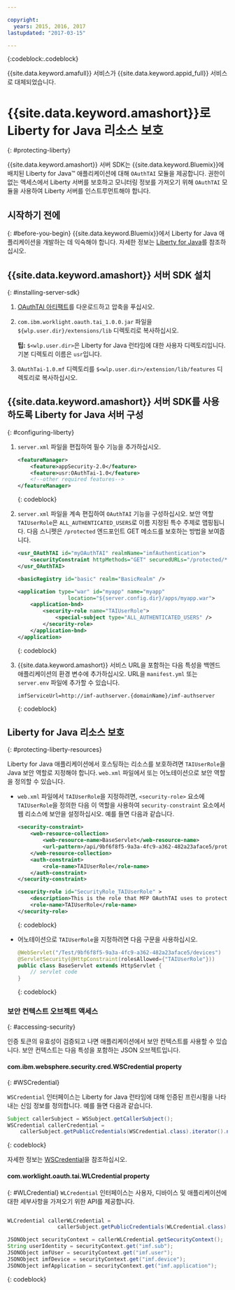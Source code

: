```yaml
---

copyright:
  years: 2015, 2016, 2017
lastupdated: "2017-03-15"

---
```

{:codeblock:.codeblock}

{{site.data.keyword.amafull}} 서비스가 {{site.data.keyword.appid_full}} 서비스로 대체되었습니다.

# {{site.data.keyword.amashort}}로 Liberty for Java 리소스 보호
{: #protecting-liberty}

{{site.data.keyword.amashort}} 서버 SDK는 {{site.data.keyword.Bluemix}}에 배치된 Liberty for Java&trade; 애플리케이션에 대해 `OAuthTAI` 모듈을 제공합니다. 권한이 없는 액세스에서 Liberty 서버를 보호하고 모니터링 정보를 가져오기 위해 `OAuthTAI` 모듈을 사용하여 Liberty 서버를 인스트루먼트해야 합니다. 

## 시작하기 전에
{: #before-you-begin}
{{site.data.keyword.Bluemix}}에서 Liberty for Java 애플리케이션을 개발하는 데 익숙해야 합니다. 자세한 정보는 [Liberty for Java](https://console.{DomainName}/docs/runtimes/liberty/index.html)를 참조하십시오. 

## {{site.data.keyword.amashort}} 서버 SDK 설치
{: #installing-server-sdk}

1. [OAuthTAI 아티팩트](https://imf-tai.{DomainName}/public/TAI.zip)를 다운로드하고 압축을 푸십시오. 

1. `com.ibm.worklight.oauth.tai_1.0.0.jar` 파일을 `${wlp.user.dir}/extensions/lib` 디렉토리로 복사하십시오. 

	**팁:** `$<wlp.user.dir>`은 Liberty for Java 런타임에 대한 사용자 디렉토리입니다. 기본 디렉토리 이름은 `usr`입니다. 

1. `OAuthTai-1.0.mf` 디렉토리를 `$<wlp.user.dir>/extension/lib/features` 디렉토리로 복사하십시오. 


## {{site.data.keyword.amashort}} 서버 SDK를 사용하도록 Liberty for Java 서버 구성
{: #configuring-liberty}

1. `server.xml` 파일을 편집하여 필수 기능을 추가하십시오. 

	```XML
	<featureManager>
		<feature>appSecurity-2.0</feature>
		<feature>usr:OAuthTai-1.0</feature>
		<!--other required features-->
	</featureManager>

	```
	{: codeblock}
1. `server.xml` 파일을 계속 편집하여 `OAuthTAI` 기능을 구성하십시오. 보안 역할 `TAIUserRole`은 `ALL_AUTHENTICATED_USERS`로 이름 지정된 특수 주제로 맵핑됩니다. 다음 스니펫은 `/protected` 엔드포인트 GET 메소드를 보호하는 방법을 보여줍니다. 

	```XML
	<usr_OAuthTAI id="myOAuthTAI" realmName="imfAuthentication">
		<securityConstraint httpMethods="GET" securedURLs="/protected/*"/>
	</usr_OAuthTAI>

	<basicRegistry id="basic" realm="BasicRealm" />

	<application type="war" id="myapp" name="myapp"
					location="${server.config.dir}/apps/myapp.war">
		<application-bnd>
			<security-role name="TAIUserRole">
				<special-subject type="ALL_AUTHENTICATED_USERS" />
			</security-role>
		</application-bnd>
	</application>
	```
	{: codeblock}

1. {{site.data.keyword.amashort}} 서비스 URL을 포함하는 다음 특성을 백엔드 애플리케이션의 환경 변수에 추가하십시오. URL을 `manifest.yml` 또는 `server.env` 파일에 추가할 수 있습니다. 

	```
	imfServiceUrl=http://imf-authserver.{domainName}/imf-authserver
	```
	{: codeblock}

## Liberty for Java 리소스 보호
{: #protecting-liberty-resources}

Liberty for Java 애플리케이션에서 호스팅하는 리소스를 보호하려면 `TAIUserRole`을 Java 보안 역할로 지정해야 합니다. `web.xml` 파일에서 또는 어노테이션으로 보안 역할을 정의할 수 있습니다. 

* `web.xml` 파일에서 `TAIUserRole`을 지정하려면, `<security-role>` 요소에 `TAIUserRole`을 정의한 다음 이 역할을 사용하여 `security-constraint` 요소에서 웹 리소스에 보안을 설정하십시오.
예를 들면 다음과 같습니다. 

	```XML
	<security-constraint>
		<web-resource-collection>
			<web-resource-name>BaseServlet</web-resource-name>
			<url-pattern>/api/9bf6f8f5-9a3a-4fc9-a362-482a23aface5/protected</url-pattern>
		</web-resource-collection>
		<auth-constraint>
			<role-name>TAIUserRole</role-name>
		</auth-constraint>
	</security-constraint>

	<security-role id="SecurityRole_TAIUserRole" >
		<description>This is the role that MFP OAuthTAI uses to protect the resource, and it is required to be mapped to 'ALL_AUTHENTICATED_USERS' in Liberty</description>
		<role-name>TAIUserRole</role-name>
	</security-role>
	```
	{: codeblock}

* 어노테이션으로 `TAIUserRole`을 지정하려면 다음 구문을 사용하십시오. 

	```Java
	@WebServlet("/Test/9bf6f8f5-9a3a-4fc9-a362-482a23aface5/devices")
	@ServletSecurity(@HttpConstraint(rolesAllowed={"TAIUserRole"}))
	public class BaseServlet extends HttpServlet {
	    // servlet code
	}
	```
	{: codeblock}

### 보안 컨텍스트 오브젝트 액세스
{: #accessing-security}

인증 토큰의 유효성이 검증되고 나면 애플리케이션에서 보안 컨텍스트를 사용할 수 있습니다. 보안 컨텍스트는 다음 특성을 포함하는 JSON 오브젝트입니다. 

#### com.ibm.websphere.security.cred.WSCredential property
{: #WSCredential}

`WSCredential` 인터페이스는 Liberty for Java 런타임에 대해 인증된 프린시펄을 나타내는 신임 정보를 정의합니다. 예를 들면 다음과 같습니다. 

```Java
Subject callerSubject = WSSubject.getCallerSubject();
WSCredential callerCredential =
    callerSubject.getPublicCredentials(WSCredential.class).iterator().next();
```
{: codeblock}

자세한 정보는 [WSCredential](http://www-01.ibm.com/support/knowledgecenter/api/content/nl/en-us/SSEQTP_7.0.0/com.ibm.websphere.javadoc.doc/web/apidocs/index.html?com/ibm/websphere/security/cred/WSCredential.html)을 참조하십시오. 

#### com.worklight.oauth.tai.WLCredential property
{: #WLCredential}
`WLCredential` 인터페이스는 사용자, 디바이스 및 애플리케이션에 대한 세부사항을 가져오기 위한 API를 제공합니다. 

```Java

WLCredential callerWLCredential =
				callerSubject.getPublicCredentials(WLCredential.class).iterator().next();

JSONObject securityContext = callerWLCredential.getSecurityContext();
String userIdentity = securityContext.get("imf.sub");
JSONObject imfUser = securityContext.get("imf.user");
JSONObject imfDevice = securityContext.get("imf.device");
JSONObject imfApplication = securityContext.get("imf.application");

```
{: codeblock}

